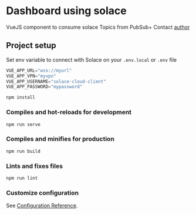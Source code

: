 # Dashboard using solace

VueJS component to consume solace Topics from PubSub+
Contact [author](@mailto:pierre@kepi.site)

## Project setup

Set env variable to connect with Solace on your ```.env.local``` or ```.env``` file
```js
VUE_APP_URL="wss://myurl"
VUE_APP_VPN="myvpn"
VUE_APP_USERNAME="solace-cloud-client"
VUE_APP_PASSWORD="mypassword" 
```

```
npm install
```

### Compiles and hot-reloads for development
```
npm run serve
```

### Compiles and minifies for production
```
npm run build
```

### Lints and fixes files
```
npm run lint
```

### Customize configuration
See [Configuration Reference](https://cli.vuejs.org/config/).
